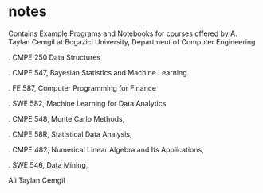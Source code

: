 # notes
Contains Example Programs and Notebooks for courses offered by A. Taylan Cemgil at Bogazici University, Department of Computer Engineering

. CMPE 250 Data Structures

. CMPE 547, Bayesian Statistics and Machine Learning 

. FE 587, Computer Programming for Finance 

. SWE 582, Machine Learning for Data Analytics

. CMPE 548, Monte Carlo Methods,

. CMPE 58R, Statistical Data Analysis,

. CMPE 482, Numerical Linear Algebra and Its Applications,

. SWE 546, Data Mining,

Ali Taylan Cemgil
